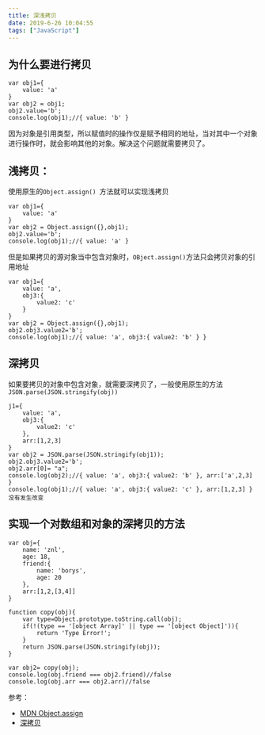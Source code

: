 ```yaml
---
title: 深浅拷贝
date: 2019-6-26 10:04:55
tags: ["JavaScript"]
---
```

## 为什么要进行拷贝

```
var obj1={
    value: 'a'
}
var obj2 = obj1;
obj2.value='b';
console.log(obj1);//{ value: 'b' }
```

 因为对象是引用类型，所以赋值时的操作仅是赋予相同的地址，当对其中一个对象进行操作时，就会影响其他的对象。解决这个问题就需要拷贝了。

## 浅拷贝：
使用原生的`Object.assign() `方法就可以实现浅拷贝

```
var obj1={
    value: 'a'
}
var obj2 = Object.assign({},obj1);
obj2.value='b';
console.log(obj1);//{ value: 'a' }
```

但是如果拷贝的源对象当中包含对象时，`OBject.assign()`方法只会拷贝对象的引用地址

```
var obj1={
    value: 'a',
    obj3:{
        value2: 'c'
    }
}
var obj2 = Object.assign({},obj1);
obj2.obj3.value2='b';
console.log(obj1);//{ value: 'a', obj3:{ value2: 'b' } }
```
## 深拷贝
如果要拷贝的对象中包含对象，就需要深拷贝了，一般使用原生的方法`JSON.parse(JSON.stringify(obj))`

```
j1={
    value: 'a',
    obj3:{
        value2: 'c'
    },
    arr:[1,2,3]
}
var obj2 = JSON.parse(JSON.stringify(obj1));
obj2.obj3.value2='b';
obj2.arr[0]= "a";
console.log(obj2);//{ value: 'a', obj3:{ value2: 'b' }, arr:['a',2,3] }
console.log(obj1);//{ value: 'a', obj3:{ value2: 'c' }, arr:[1,2,3] } 没有发生改变
```

## 实现一个对数组和对象的深拷贝的方法
```
var obj={
    name: 'znl',
    age: 18,
    friend:{
        name: 'borys',
        age: 20
    },
    arr:[1,2,[3,4]]
}

function copy(obj){
    var type=Object.prototype.toString.call(obj);
    if(!(type == '[object Array]' || type == '[object Object]')){
        return 'Type Error!';
    }
    return JSON.parse(JSON.stringify(obj));
}

var obj2= copy(obj);
console.log(obj.friend === obj2.friend)//false
console.log(obj.arr === obj2.arr)//false
```
参考：
-  [MDN Object.assign](https://developer.mozilla.org/zh-CN/docs/Web/JavaScript/Reference/Global_Objects/Object/assign)
- [深拷贝](https://yuchengkai.cn/docs/frontend/#%E6%B5%85%E6%8B%B7%E8%B4%9D)